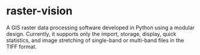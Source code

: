 # raster-vision
A GIS raster data processing software developed in Python using a modular design. Currently, it supports only the import, storage, display, quick statistics, and image stretching of single-band or multi-band files in the TIFF format.
